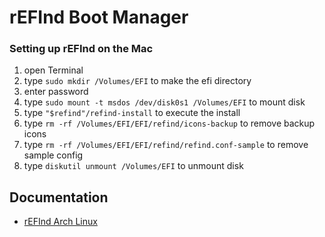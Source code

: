 # rEFInd Boot Manager

### Setting up rEFInd on the Mac

1. open Terminal
2. type `sudo mkdir /Volumes/EFI` to make the efi directory
3. enter password
4. type `sudo mount -t msdos /dev/disk0s1 /Volumes/EFI` to mount disk
5. type `"$refind"/refind-install` to execute the install
6. type `rm -rf /Volumes/EFI/EFI/refind/icons-backup` to remove backup icons
7. type `rm -rf /Volumes/EFI/EFI/refind/refind.conf-sample` to remove sample
   config
8. type `diskutil unmount /Volumes/EFI` to unmount disk

## Documentation

- [rEFInd Arch Linux](https://wiki.archlinux.org/index.php/REFInd)

